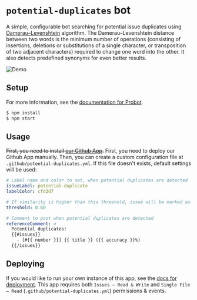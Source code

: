 # `potential-duplicates` bot

A simple, configurable bot searching for potential issue duplicates using [Damerau–Levenshtein](https://en.wikipedia.org/wiki/Damerau%E2%80%93Levenshtein_distance) algorithm. The Damerau–Levenshtein distance between two words is the minimum number of operations (consisting of insertions, deletions or substitutions of a single character, or transposition of two adjacent characters) required to change one word into the other. It also detects predefined synonyms for even better results.

![Demo](https://i.imgur.com/mZrLqPe.png)

## Setup

For more information, see the [documentation for Probot](https://github.com/probot/probot).

```bash
$ npm install
$ npm start
```

## Usage

~~First, you need to install [our Github App](https://github.com/apps/potential-duplicates).~~ First, you need to deploy our Github App manually. Then, you can create a custom configuration file at `.github/potential-duplicates.yml`. If this file doesn't exists, default settings will be used:

```yml
# Label name and color to set, when potential duplicates are detected
issueLabel: potential-duplicate
labelColor: cfd3d7

# If similarity is higher than this threshold, issue will be marked as duplicate
threshold: 0.60

# Comment to post when potential duplicates are detected
referenceComment: >
  Potential duplicates:
  {{#issues}}
    - [#{{ number }}] {{ title }} ({{ accuracy }}%)
  {{/issues}}
```

## Deploying

If you would like to run your own instance of this app, see the [docs for deployment](https://probot.github.io/docs/deployment/). This app requires both `Issues – Read & Write` and `Single File – Read` (`.github/potential-duplicates.yml`) permissions & events.
